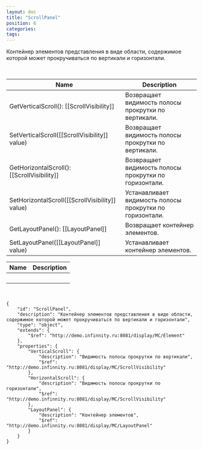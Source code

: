 ```yaml
---
layout: doc
title: "ScrollPanel"
position: 6
categories: 
tags: 
---
```


Контейнер элементов представления в виде области, содержимое которой может прокручиваться по вертикали и горизонтали.

 

|Name|Description|
|----|-----------|
|GetVerticalScroll(): [[ScrollVisibility]]|Возвращает видимость полосы прокрутки по вертикали.|
|SetVerticalScroll([[ScrollVisibility]] value)|Возвращает видимость полосы прокрутки по вертикали.|
|GetHorizontalScroll(): [[ScrollVisibility]]|Возвращает видимость полосы прокрутки по горизонтали.|
|SetHorizontalScroll([[ScrollVisibility]] value)|Устанавливает видимость полосы прокрутки по горизонтали.|
|GetLayoutPanel(): [[LayoutPanel]]|Возвращает контейнер элементов.|
|SetLayoutPanel([[LayoutPanel]] value)|Устанавливает контейнер элементов.|

|Name|Description|
|----|-----------|
| | |

  

```
{
	"id": "ScrollPanel",
	"description": "Контейнер элементов представления в виде области, содержимое которой может прокручиваться по вертикали и горизонтали",
	"type": "object",
	"extends": {
		"$ref": "http://demo.infinnity.ru:8081/display/MC/Element"
	},
	"properties": {
		"VerticalScroll": {
			"description": "Видимость полосы прокрутки по вертикали",
			"$ref": "http://demo.infinnity.ru:8081/display/MC/ScrollVisibility"
		},
		"HorizontalScroll": {
			"description": "Видимость полосы прокрутки по горизонтали",
			"$ref": "http://demo.infinnity.ru:8081/display/MC/ScrollVisibility"
		},
		"LayoutPanel": {
			"description": "Контейнер элементов",
			"$ref": "http://demo.infinnity.ru:8081/display/MC/LayoutPanel"
		}
	}
}
```

 

 

